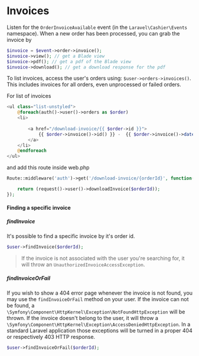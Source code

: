 # Invoices

Listen for the `OrderInvoiceAvailable` event (in the `Laravel\Cashier\Events` namespace).
When a new order has been processed, you can grab the invoice by

```php
$invoice = $event->order->invoice();
$invoice->view(); // get a Blade view
$invoice->pdf(); // get a pdf of the Blade view
$invoice->download(); // get a download response for the pdf
```

To list invoices, access the user's orders using: `$user->orders->invoices()`.
This includes invoices for all orders, even unprocessed or failed orders.

For list of invoices

```php
<ul class="list-unstyled">
    @foreach(auth()->user()->orders as $order)
    <li>
        
        <a href="/download-invoice/{{ $order->id }}">
            {{ $order->invoice()->id() }} -  {{ $order->invoice()->date() }}
        </a>
    </li>
    @endforeach
</ul>
```
and add this route inside web.php

```php
Route::middleware('auth')->get('/download-invoice/{orderId}', function($orderId){

    return (request()->user()->downloadInvoice($orderId));
});
```
#### Finding a specific invoice

##### findInvoice
It's possible to find a specific invoice by it's order id.

```php
$user->findInvoice($orderId);
```

> If the invoice is not associated with the user you're searching for, it will throw an `UnauthorizedInvoiceAccessException`.
##### findInvoiceOrFail
If you wish to show a 404 error page whenever the invoice is not found, you may use the `findInvoiceOrFail` method on your user.
If the invoice can not be found, a `\Symfony\Component\HttpKernel\Exception\NotFoundHttpException` will be thrown.
If the invoice doesn't belong to the user, it will throw a `\Symfony\Component\HttpKernel\Exception\AccessDeniedHttpException`.
In a standard Laravel application those exceptions will be turned in a proper 404 or respectively 403 HTTP response.

```php
$user->findInvoiceOrFail($orderId);
```
